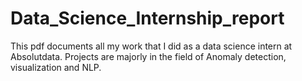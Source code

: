# Data_Science_Internship_report

This pdf documents all my work that I did as a data science intern at Absolutdata. Projects are majorly in the field of Anomaly detection, visualization and NLP.
